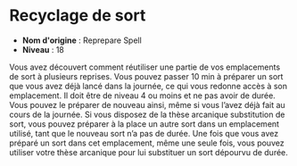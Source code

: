 # Recyclage de sort

 * **Nom d'origine** : Reprepare Spell
 * **Niveau** : 18


<p>Vous avez découvert comment réutiliser une partie de vos emplacements de sort à plusieurs reprises. Vous pouvez passer 10 min à préparer un sort que vous avez déjà lancé dans la journée, ce qui vous redonne accès à son emplacement. Il doit être de niveau 4 ou moins et ne pas avoir de durée. Vous pouvez le préparer de nouveau ainsi, même si vous l’avez déjà fait au cours de la journée. Si vous disposez de la thèse arcanique substitution de sort, vous pouvez préparer à la place un autre sort dans un emplacement utilisé, tant que le nouveau sort n’a pas de durée. Une fois que vous avez préparé un sort dans cet emplacement, même une seule fois, vous pouvez utiliser votre thèse arcanique pour lui substituer un sort dépourvu de durée.</p>